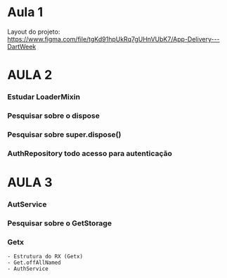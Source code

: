 # Aula 1
Layout do projeto: https://www.figma.com/file/tgKd91hpUkRq7gUHnVUbK7/App-Delivery---DartWeek

# AULA 2
### Estudar LoaderMixin
### Pesquisar sobre o dispose
### Pesquisar sobre super.dispose()

### AuthRepository todo acesso para autenticação

# AULA 3
### AutService
### Pesquisar sobre o GetStorage
### Getx
    - Estrutura do RX (Getx)
    - Get.offAllNamed
    - AuthService